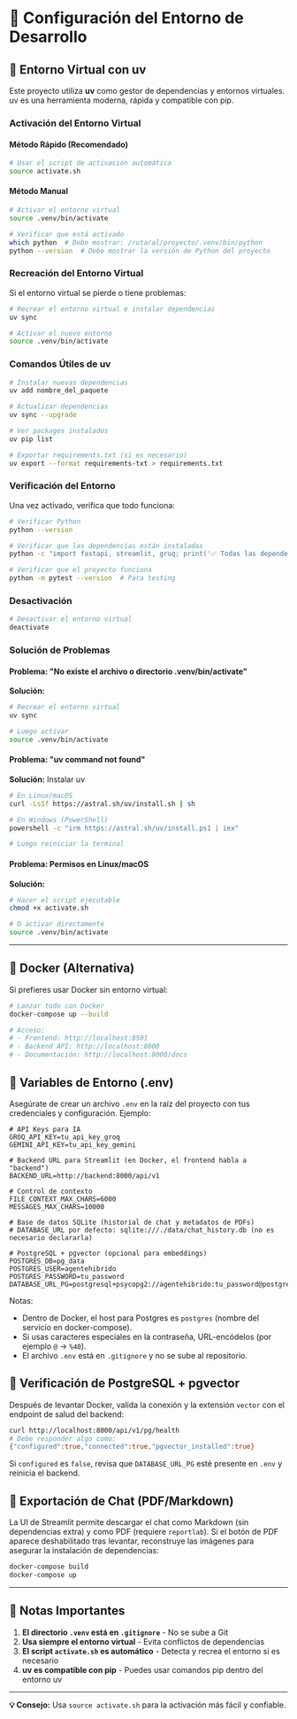 # 🔧 Configuración del Entorno de Desarrollo

## 🎯 Entorno Virtual con uv

Este proyecto utiliza **uv** como gestor de dependencias y entornos virtuales. uv es una herramienta moderna, rápida y compatible con pip.

### **Activación del Entorno Virtual**

#### **Método Rápido (Recomendado)**
```bash
# Usar el script de activación automática
source activate.sh
```

#### **Método Manual**
```bash
# Activar el entorno virtual
source .venv/bin/activate

# Verificar que está activado
which python  # Debe mostrar: /ruta/al/proyecto/.venv/bin/python
python --version  # Debe mostrar la versión de Python del proyecto
```

### **Recreación del Entorno Virtual**

Si el entorno virtual se pierde o tiene problemas:

```bash
# Recrear el entorno virtual e instalar dependencias
uv sync

# Activar el nuevo entorno
source .venv/bin/activate
```

### **Comandos Útiles de uv**

```bash
# Instalar nuevas dependencias
uv add nombre_del_paquete

# Actualizar dependencias
uv sync --upgrade

# Ver packages instalados
uv pip list

# Exportar requirements.txt (si es necesario)
uv export --format requirements-txt > requirements.txt
```

### **Verificación del Entorno**

Una vez activado, verifica que todo funciona:

```bash
# Verificar Python
python --version

# Verificar que las dependencias están instaladas
python -c "import fastapi, streamlit, groq; print('✅ Todas las dependencias instaladas')"

# Verificar que el proyecto funciona
python -m pytest --version  # Para testing
```

### **Desactivación**

```bash
# Desactivar el entorno virtual
deactivate
```

### **Solución de Problemas**

#### **Problema: "No existe el archivo o directorio .venv/bin/activate"**
**Solución:**
```bash
# Recrear el entorno virtual
uv sync

# Luego activar
source .venv/bin/activate
```

#### **Problema: "uv command not found"**
**Solución:** Instalar uv
```bash
# En Linux/macOS
curl -LsSf https://astral.sh/uv/install.sh | sh

# En Windows (PowerShell)
powershell -c "irm https://astral.sh/uv/install.ps1 | iex"

# Luego reiniciar la terminal
```

#### **Problema: Permisos en Linux/macOS**
**Solución:**
```bash
# Hacer el script ejecutable
chmod +x activate.sh

# O activar directamente
source .venv/bin/activate
```

---

## 🐳 Docker (Alternativa)

Si prefieres usar Docker sin entorno virtual:

```bash
# Lanzar todo con Docker
docker-compose up --build

# Acceso:
# - Frontend: http://localhost:8501
# - Backend API: http://localhost:8000
# - Documentación: http://localhost:8000/docs
```


## 🔐 Variables de Entorno (.env)

Asegúrate de crear un archivo `.env` en la raíz del proyecto con tus credenciales y configuración. Ejemplo:

```env
# API Keys para IA
GROQ_API_KEY=tu_api_key_groq
GEMINI_API_KEY=tu_api_key_gemini

# Backend URL para Streamlit (en Docker, el frontend habla a "backend")
BACKEND_URL=http://backend:8000/api/v1

# Control de contexto
FILE_CONTEXT_MAX_CHARS=6000
MESSAGES_MAX_CHARS=10000

# Base de datos SQLite (historial de chat y metadatos de PDFs)
# DATABASE_URL por defecto: sqlite:///./data/chat_history.db (no es necesario declararla)

# PostgreSQL + pgvector (opcional para embeddings)
POSTGRES_DB=pg_data
POSTGRES_USER=agentehibrido
POSTGRES_PASSWORD=tu_password
DATABASE_URL_PG=postgresql+psycopg2://agentehibrido:tu_password@postgres:5432/pg_data
```

Notas:
- Dentro de Docker, el host para Postgres es `postgres` (nombre del servicio en docker-compose).
- Si usas caracteres especiales en la contraseña, URL-encódelos (por ejemplo `@` -> `%40`).
- El archivo `.env` está en `.gitignore` y no se sube al repositorio.


## 🧪 Verificación de PostgreSQL + pgvector

Después de levantar Docker, valida la conexión y la extensión `vector` con el endpoint de salud del backend:

```bash
curl http://localhost:8000/api/v1/pg/health
# Debe responder algo como:
{"configured":true,"connected":true,"pgvector_installed":true}
```

Si `configured` es `false`, revisa que `DATABASE_URL_PG` esté presente en `.env` y reinicia el backend.


## 📝 Exportación de Chat (PDF/Markdown)

La UI de Streamlit permite descargar el chat como Markdown (sin dependencias extra) y como PDF (requiere `reportlab`).
Si el botón de PDF aparece deshabilitado tras levantar, reconstruye las imágenes para asegurar la instalación de dependencias:

```bash
docker-compose build
docker-compose up
```

---

## 📝 Notas Importantes

1. **El directorio `.venv` está en `.gitignore`** - No se sube a Git
2. **Usa siempre el entorno virtual** - Evita conflictos de dependencias
3. **El script `activate.sh` es automático** - Detecta y recrea el entorno si es necesario
4. **uv es compatible con pip** - Puedes usar comandos pip dentro del entorno uv

---

**💡 Consejo:** Usa `source activate.sh` para la activación más fácil y confiable.
